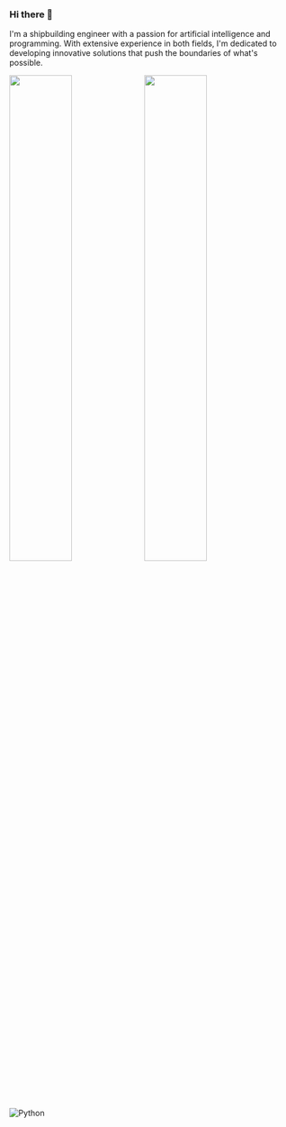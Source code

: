 ### Hi there 👋
I'm a shipbuilding engineer with a passion for artificial intelligence and programming. With extensive experience in both fields, I'm dedicated to developing innovative solutions that push the boundaries of what's possible.



<img align="left" width="47%" src="https://github-readme-stats.vercel.app/api?username=pooryakhorsandy&show_icons=true&theme=radical" />
<img align="left" width="47%" src="https://github-readme-stats.vercel.app/api/top-langs/?username=pooryakhorsandy&layout=compact" />
<img alt="Python" src="https://img.shields.io/badge/python-%2314354c.svg?style=for-the-badge&logo=python&logoColor=white"/>

